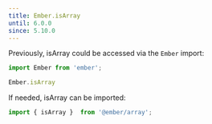 ```yaml
---
title: Ember.isArray
until: 6.0.0
since: 5.10.0
---
```



Previously, isArray could be accessed via the `Ember` import:
```js
import Ember from 'ember';

Ember.isArray
```

 If needed, isArray can be imported:
```js
import { isArray }  from '@ember/array';
```
